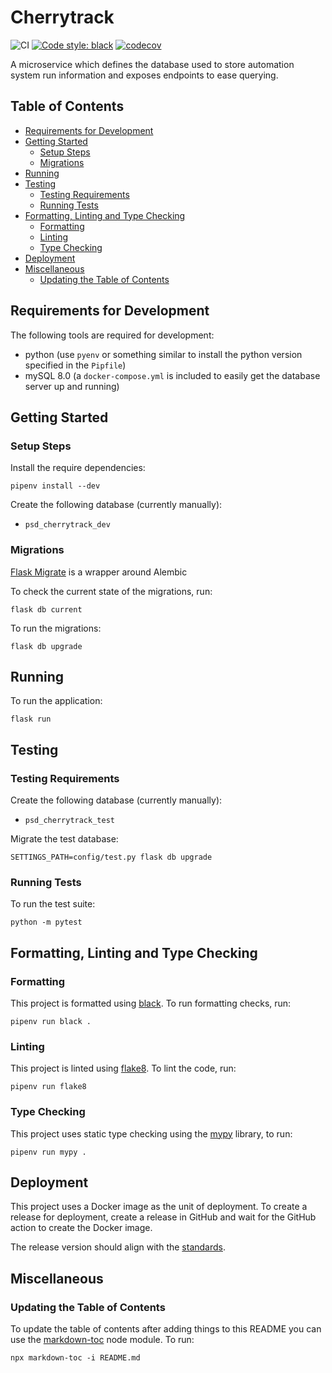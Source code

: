 # Cherrytrack

![CI](https://github.com/sanger/cherrytrack/workflows/CI/badge.svg)
[![Code style: black](https://img.shields.io/badge/code%20style-black-000000.svg)](https://github.com/psf/black)
[![codecov](https://codecov.io/gh/sanger/cherrytrack/branch/develop/graph/badge.svg)](https://codecov.io/gh/sanger/cherrytrack)

A microservice which defines the database used to store automation system run information and
exposes endpoints to ease querying.

## Table of Contents

<!-- toc -->

- [Requirements for Development](#requirements-for-development)
- [Getting Started](#getting-started)
  * [Setup Steps](#setup-steps)
  * [Migrations](#migrations)
- [Running](#running)
- [Testing](#testing)
  * [Testing Requirements](#testing-requirements)
  * [Running Tests](#running-tests)
- [Formatting, Linting and Type Checking](#formatting-linting-and-type-checking)
  * [Formatting](#formatting)
  * [Linting](#linting)
  * [Type Checking](#type-checking)
- [Deployment](#deployment)
- [Miscellaneous](#miscellaneous)
  * [Updating the Table of Contents](#updating-the-table-of-contents)

<!-- tocstop -->

## Requirements for Development

The following tools are required for development:

- python (use `pyenv` or something similar to install the python version specified in the `Pipfile`)
- mySQL 8.0 (a `docker-compose.yml` is included to easily get the database server up and running)

## Getting Started

### Setup Steps

Install the require dependencies:

    pipenv install --dev

Create the following database (currently manually):

- `psd_cherrytrack_dev`

### Migrations

[Flask Migrate](https://flask-migrate.readthedocs.io/en/latest/) is a wrapper around Alembic

To check the current state of the migrations, run:

    flask db current

To run the migrations:

    flask db upgrade

## Running

To run the application:

    flask run

## Testing

### Testing Requirements

Create the following database (currently manually):

- `psd_cherrytrack_test`

Migrate the test database:

    SETTINGS_PATH=config/test.py flask db upgrade

### Running Tests

To run the test suite:

    python -m pytest



## Formatting, Linting and Type Checking

### Formatting

This project is formatted using [black](https://github.com/psf/black). To run formatting checks,
run:

    pipenv run black .

### Linting

This project is linted using [flake8](https://github.com/pycqa/flake8). To lint the code, run:

    pipenv run flake8

### Type Checking

This project uses static type checking using the [mypy](https://github.com/python/mypy) library, to
run:

    pipenv run mypy .

## Deployment

This project uses a Docker image as the unit of deployment. To create a release for deployment,
create a release in GitHub and wait for the GitHub action to create the Docker image.

The release version should align with the [standards](./standards.md).

## Miscellaneous

### Updating the Table of Contents

To update the table of contents after adding things to this README you can use the [markdown-toc](https://github.com/jonschlinkert/markdown-toc)
node module. To run:

    npx markdown-toc -i README.md
